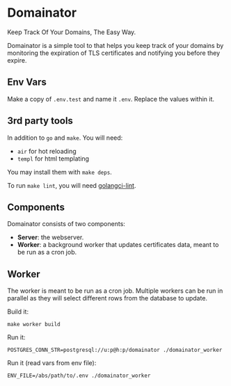 # Domainator

Keep Track Of Your Domains, The Easy Way.

Domainator is a simple tool to that helps you keep track of your domains by monitoring the expiration of TLS certificates and notifying you before they expire.

## Env Vars

Make a copy of `.env.test` and name it `.env`. Replace the values within it.

## 3rd party tools

In addition to `go` and `make`. You will need:

- `air` for hot reloading
- `templ` for html templating

You may install them with `make deps`.

To run `make lint`, you will need [golangci-lint](golang.org/x/lint/golint).

## Components

Domainator consists of two components:
- **Server**: the webserver.
- **Worker**: a background worker that updates certificates data, meant to be run as a cron job.

## Worker

The worker is meant to be run as a cron job. Multiple workers can be run in parallel as they will select different rows from the database to update.

Build it:
```shell
make worker build
```

Run it:
```shell
POSTGRES_CONN_STR=postgresql://u:p@h:p/domainator ./domainator_worker
```

Run it (read vars from env file):
```shell
ENV_FILE=/abs/path/to/.env ./domainator_worker
```
